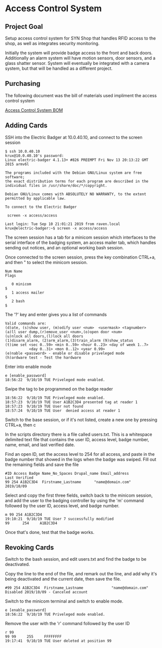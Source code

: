 # Access Control System

## Project Goal

Setup access control system for SYN Shop that handles RFID access to the shop, as well as integrates security monitoring.

Initially the system will provide badge access to the front and back doors. Additionally an alarm system will have motion sensors, door sensors, and a glass shatter sensor. System will eventually be integrated with a camera system, but that will be handled as a different project.

## Purchasing

The following document was the bill of materials used impliment the access control system

[Access Control System BOM](https://docs.google.com/spreadsheet/ccc?key=0As-Fbiasxp7CdC1ZWXZZVzRoRzdycnZjV19ZVW5WMFE#gid=2)

## Adding Cards

SSH into the Electric Badger at 10.0.40.10, and connect to the screen session

    $ ssh 10.0.40.10
    krux@10.0.40.10's password:
    Linux electric-badger 4.1.13+ #826 PREEMPT Fri Nov 13 20:13:22 GMT 2015 armv6l
    
    The programs included with the Debian GNU/Linux system are free software;
    the exact distribution terms for each program are described in the
    individual files in /usr/share/doc/*/copyright.
    
    Debian GNU/Linux comes with ABSOLUTELY NO WARRANTY, to the extent
    permitted by applicable law.
    
    To connect to the Electric Badger
    
     screen -x access/access
    
    Last login: Tue Sep 10 21:01:21 2019 from raven.local
    krux@electric-badger:~$ screen -x access/access

The screen session has a tab for a minicom session which interfaces to the serial interface of the badging system,
an access mailer tab, which handles sending out notices, and an optional working bash session.

Once connected to the screen session, press the key combination CTRL+a, and then " to select the minicom session.

    Num Name                                                                                                                        Flags
    
       0 minicom                                                                                                                         $
       1 access mailer                                                                                                                   $
       2 bash                                                                                                                            $

The '?' key and enter gives you a list of commands

    Valid commands are:
    (d)ate, (s)show user, (m)odify user <num>  <usermask> <tagnumber>
    (a)ll user dump,(r)emove_user <num>,(o)open door <num>
    (u)nlock all doors,(l)lock all doors
    (1)disarm_alarm, (2)arm_alarm,(3)train_alarm (9)show_status
    (t)ime set <sec 0..59> <min 0..59> <hour 0..23> <day of week 1..7>
               <day 0..31> <mon 0..12> <year 0.99>
    (e)nable <password> - enable or disable priveleged mode
    (h)ardware test - Test the hardware

Enter into enable mode

    e [enable_password]
    18:56:22  9/10/19 TUE Priveleged mode enabled.

Swipe the tag to be programmed on the badge reader

    18:56:22  9/10/19 TUE Priveleged mode enabled.
    18:57:23  9/10/19 TUE User A1B2C3D4 presented tag at reader 1
    18:57:23  9/10/19 TUE User not found
    18:57:24  9/10/19 TUE User  denied access at reader 1

Switch to the base session, or if it's not listed, create a new one by pressing CTRL+a, then c

In the scripts directory there is a file called users.txt.  This is a whitespace delimited text file
that contains the user ID, access level, badge number, name, email, and last verified date.

Find an open ID, set the access level to 254 for all access, and paste in the badge number that showed
in the logs when the badge was swiped.  Fill out the remaining fields and save the file

    #ID Access Badge Name_No_Spaces Drupal_name Email_address                                       Last Verified
    99 254 A1B2C3D4  Firstname_Lastname      "name@domain.com"                                       2019/10/09

Select and copy the first three fields, switch back to the minicom session, and add the user
to the badging controller by using the 'm' command followed by the user ID, access level, and
badge number.

    m 99 254 A1B2C3D4
    19:10:21  9/10/19 TUE User 7 successfully modified
    99      254     A1B2C3D4

Once that's done, test that the badge works.

## Revoking Cards

Switch to the bash session, and edit users.txt and find the badge to be deactivated.

Copy the line to the end of the file, and remark out the line, and add why it's being
deactivated and the current date, then save the file.

    #99 254 A1B2C3D4  Firstname_Lastname             "name@domain.com"                         Disabled 2019/10/09 - Canceled account

Switch to the minicom terminal and switch to enable mode.

    e [enable_password]
    18:56:22  9/10/19 TUE Priveleged mode enabled.

Remove the user with the 'r' command followed by the user ID

    r 99
    99 99     255     FFFFFFFF
    19:17:41  9/10/19 TUE User deleted at position 99


